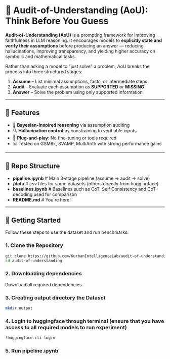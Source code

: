 # 🧠 Audit-of-Understanding (AoU): Think Before You Guess

**Audit-of-Understanding (AoU)** is a prompting framework for improving faithfulness in LLM reasoning. It encourages models to **explicitly state and verify their assumptions** before producing an answer — reducing hallucinations, improving transparency, and yielding higher accuracy on symbolic and mathematical tasks.

Rather than asking a model to "just solve" a problem, AoU breaks the process into three structured stages:

1. **Assume** – List minimal assumptions, facts, or intermediate steps  
2. **Audit** – Evaluate each assumption as **SUPPORTED** or **MISSING**  
3. **Answer** – Solve the problem using only supported information

---

## 🚀 Features

- 🧠 **Bayesian-inspired reasoning** via assumption auditing  
- 🔍 **Hallucination control** by constraining to verifiable inputs  
- 🧪 **Plug-and-play**: No fine-tuning or tools required
- 📊 Tested on GSM8k, SVAMP, MultiArith with strong performance gains

---

## 📁 Repo Structure

- **pipeline.ipynb** # Main 3-stage pipeline (assume → audit → solve)
- **/data** # csv files for some datasets (others directly from huggingface)
- **baselines.ipynb** # Baselines such as CoT, Self Consistency and CoT-decoding used for comparison
- **README.md** # You're here!

---

## 🚀 Getting Started

Follow these steps to use the dataset and run benchmarks.

### 1. Clone the Repository

```bash
git clone https://github.com/KurbanIntelligenceLab/audit-of-understanding.git
cd audit-of-understanding
```

### 2. Downloading dependencies

Download all required dependencies 


### 3. Creating output directory  the Dataset

```bash
mkdir output
```

### 4. Login to huggingface through terminal (ensure that you have access to all required models to run experiment)

```bash
!huggingface-cli login
```

### 5. Run pipeline.ipynb


